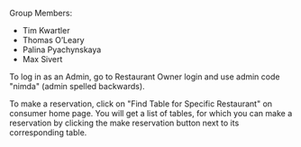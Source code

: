 Group Members:
- Tim Kwartler
- Thomas O’Leary
- Palina Pyachynskaya
- Max Sivert

To log in as an Admin, go to Restaurant Owner login and use admin code "nimda" (admin spelled backwards).

To make a reservation, click on "Find Table for Specific Restaurant" on consumer home page. You will get a list of tables, for which you can make a reservation by clicking the make reservation button next to its corresponding table.
